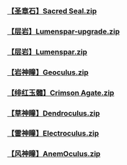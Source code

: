 ### [【圣章石】Sacred Seal.zip](https://raw.githubusercontent.com/VaLueS6655/Genshin_Impact_Teleport/Raw/OptimizationCollectionPackage%2F%5BChinese%5DManualCollectPoint%282022-10-13%29%2F%E3%80%90%E7%A5%9E%E7%9E%B3%E3%80%91Featuread%2F%E3%80%90%E5%9C%A3%E7%AB%A0%E7%9F%B3%E3%80%91Sacred%20Seal.zip)

### [【层岩】Lumenspar-upgrade.zip](https://raw.githubusercontent.com/VaLueS6655/Genshin_Impact_Teleport/Raw/OptimizationCollectionPackage%2F%5BChinese%5DManualCollectPoint%282022-10-13%29%2F%E3%80%90%E7%A5%9E%E7%9E%B3%E3%80%91Featuread%2F%E3%80%90%E5%B1%82%E5%B2%A9%E3%80%91Lumenspar-upgrade.zip)

### [【层岩】Lumenspar.zip](https://raw.githubusercontent.com/VaLueS6655/Genshin_Impact_Teleport/Raw/OptimizationCollectionPackage%2F%5BChinese%5DManualCollectPoint%282022-10-13%29%2F%E3%80%90%E7%A5%9E%E7%9E%B3%E3%80%91Featuread%2F%E3%80%90%E5%B1%82%E5%B2%A9%E3%80%91Lumenspar.zip)

### [【岩神瞳】Geoculus.zip](https://raw.githubusercontent.com/VaLueS6655/Genshin_Impact_Teleport/Raw/OptimizationCollectionPackage%2F%5BChinese%5DManualCollectPoint%282022-10-13%29%2F%E3%80%90%E7%A5%9E%E7%9E%B3%E3%80%91Featuread%2F%E3%80%90%E5%B2%A9%E7%A5%9E%E7%9E%B3%E3%80%91Geoculus.zip)

### [【绯红玉髓】Crimson Agate.zip](https://raw.githubusercontent.com/VaLueS6655/Genshin_Impact_Teleport/Raw/OptimizationCollectionPackage%2F%5BChinese%5DManualCollectPoint%282022-10-13%29%2F%E3%80%90%E7%A5%9E%E7%9E%B3%E3%80%91Featuread%2F%E3%80%90%E7%BB%AF%E7%BA%A2%E7%8E%89%E9%AB%93%E3%80%91Crimson%20Agate.zip)

### [【草神瞳】Dendroculus.zip](https://raw.githubusercontent.com/VaLueS6655/Genshin_Impact_Teleport/Raw/OptimizationCollectionPackage%2F%5BChinese%5DManualCollectPoint%282022-10-13%29%2F%E3%80%90%E7%A5%9E%E7%9E%B3%E3%80%91Featuread%2F%E3%80%90%E8%8D%89%E7%A5%9E%E7%9E%B3%E3%80%91Dendroculus.zip)

### [【雷神瞳】Electroculus.zip](https://raw.githubusercontent.com/VaLueS6655/Genshin_Impact_Teleport/Raw/OptimizationCollectionPackage%2F%5BChinese%5DManualCollectPoint%282022-10-13%29%2F%E3%80%90%E7%A5%9E%E7%9E%B3%E3%80%91Featuread%2F%E3%80%90%E9%9B%B7%E7%A5%9E%E7%9E%B3%E3%80%91Electroculus.zip)

### [【风神瞳】AnemOculus.zip](https://raw.githubusercontent.com/VaLueS6655/Genshin_Impact_Teleport/Raw/OptimizationCollectionPackage%2F%5BChinese%5DManualCollectPoint%282022-10-13%29%2F%E3%80%90%E7%A5%9E%E7%9E%B3%E3%80%91Featuread%2F%E3%80%90%E9%A3%8E%E7%A5%9E%E7%9E%B3%E3%80%91AnemOculus.zip)

